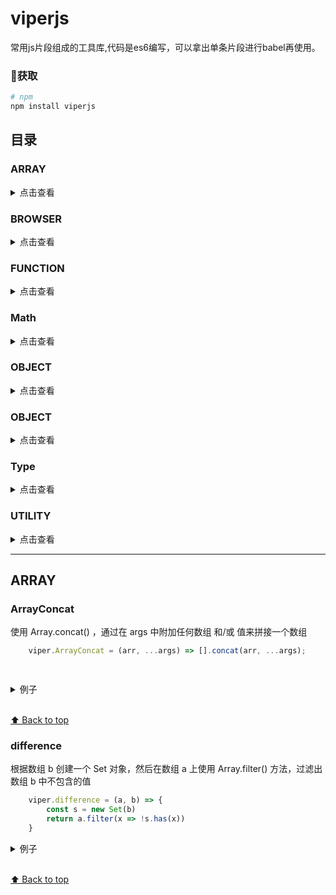 # viperjs

常用js片段组成的工具库,代码是es6编写，可以拿出单条片段进行babel再使用。

### 获取
```bash
# npm 
npm install viperjs

```

## 目录

### ARRAY

<details>
<summary>点击查看</summary>
* [`ArrayConcat`](#ArrayConcat)
* [`difference`](#difference)
* [`includes`](#includes)
* [`intersection`](#intersection)
* [`remove`](#remove)
* [`sample`](#sample)
* [`sampleSize`](#sampleSize)
* [`chunk`](#chunk)
* [`compact`](#compact)
* [`countOccurrences`](#countOccurrences)
* [`deepFlatten`](#deepFlatten)
* [`flatten`](#flatten)
* [`forEachRight`](#forEachRight)
* [`distinctValuesOfArray`](#distinctValuesOfArray)
* [`dropRight`](#dropRight)
* [`everyNth`](#everyNth)
* [`filterNonUnique`](#filterNonUnique)
* [`indexOfAll`](#indexOfAll)
* [`initial`](#initial)
* [`initializeArrayWithRange`](#initializeArrayWithRange)
* [`initializeArrayWithValues`](#initializeArrayWithValues)
* [`isSorted`](#isSorted)
* [`join`](#join)
* [`last`](#last)
* [`longestItem`](#longestItem)
* [`maxN`](#maxN)
* [`minN`](#minN)
* [`nthElement`](#nthElement)
* [`partition`](#partition)
* [`pull`](#pull)
* [`pullAtIndex`](#pullAtIndex)
* [`pullAtValue`](#pullAtValue)
* [`reducedFilter`](#reducedFilter)
* [`shuffle`](#shuffle)
* [`similarity`](#similarity)
* [`symmetricDifference`](#symmetricDifference)
* [`tail`](#tail)
* [`take`](#take)
* [`takeRight`](#takeRight)
* [`union`](#union)
* [`without`](#without)
* [`zip`](#zip)
* [`zipObject`](#zipObject)
* [`average`](#average)
</details>


### BROWSER
<details>
    <summary>点击查看</summary>
* [`copyToClipboard`](#copyToClipboard)
* [`getScrollPosition`](#getScrollPosition)
* [`getStyle`](#getStyle)
* [`hasClass`](#hasClass)
* [`hide`](#hide)
* [`scrollToTop`](#scrollToTop)
* [`steStyle`](#steStyle)
* [`show`](#show)
* [`toggleClass`](#toggleClass)
</details>

### FUNCTION
<details>
    <summary>点击查看</summary>
* [`once`](#once)
* [`debounce`](#debounce)
</details>

### Math
<details>
    <summary>点击查看</summary>
* [`factorial`](#factorial)
* [`gcd`](#gcd)
* [`inRange`](#inRange)
* [`isDivisible`](#isDivisible)
* [`randomIntegerInRange`](#randomIntegerInRange)
* [`randomNumberInRange`](#randomNumberInRange)
* [`round`](#round)
</details>

### OBJECT
<details>
    <summary>点击查看</summary>
* [`pick`](#pick)
* [`cleanObj`](#cleanObj)
* [`invertKeyValus`](#invertKeyValus)
* [`lowercaseKeys`](#lowercaseKeys)
* [`merge`](#merge)
* [`size`](#size)
</details>

### OBJECT
<details>
    <summary>点击查看</summary>
* [`digtize`](#digtize)
* [`anagrams`](#anagrams)
* [`byteSize`](#byteSize)
* [`Capitalizes`](#Capitalizes)
* [`capitalizeEveryWord`](#capitalizeEveryWord)
* [`Capitalizes`](#Capitalizes)
* [`escapeHTML`](#escapeHTML)
* [`fromCamelCase`](#fromCamelCase)
* [`mask`](#mask)
* [`palindrome`](#palindrome)
* [`reverseString`](#reverseString)
* [`sortString`](#sortString)
* [`toCamelCase`](#toCamelCase)
* [`truncateString`](#truncateString)
* [`unescapeHTML`](#unescapeHTML)
</details>

### Type
<details>
    <summary>点击查看</summary>
* [`isValidJSON`](#isValidJSON)
* [`getType`](#getType)
</details>

### UTILITY
<details>
    <summary>点击查看</summary>
* [`coalesce`](#coalesce)
* [`coalesceFactory`](#coalesceFactory)
* [`extendHex`](#extendHex)
* [`getURLParams`](#getURLParams)
* [`hexToGRB`](#hexToGRB)
* [`randomHexCode`](#randomHexCode)
* [`RGBToHex`](#RGBToHex)
* [`timeTaken`](#timeTaken)
* [`uuid`](#uuid)
* [`validEmail`](#validEmail)
</details>

---

## ARRAY

### ArrayConcat
使用 Array.concat() ，通过在 args 中附加任何数组 和/或 值来拼接一个数组
```js
    viper.ArrayConcat = (arr, ...args) => [].concat(arr, ...args);

    

```
<details>
<summary>例子</summary>

```js
viper.ArrayConcat([1], [1, 2, 3, [4]]) //  [1, 2, 3, [4]]
```

</details>

<br>[⬆ Back to top](#viperjs)

### difference
根据数组 b 创建一个 Set 对象，然后在数组 a 上使用  Array.filter() 方法，过滤出数组 b 中不包含的值
```js
    viper.difference = (a, b) => {
        const s = new Set(b)
        return a.filter(x => !s.has(x))
    }
```
<details>
<summary>例子</summary>

```js
viper.difference([1,2,3], [1,2]) 
// [3]
```

</details>

<br>[⬆ Back to top](#viperjs)